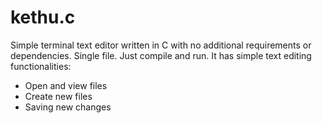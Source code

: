 # kethu.c
Simple terminal text editor written in C with no additional requirements or dependencies. Single file. Just compile and run.
It has simple text editing functionalities:

- Open and view files
- Create new files
- Saving new changes
